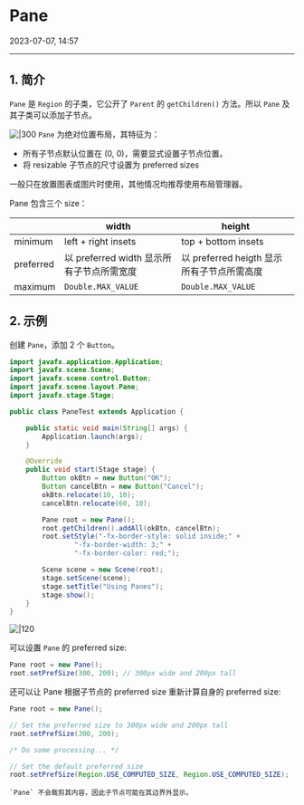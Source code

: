 # Pane

2023-07-07, 14:57
****
## 1. 简介

`Pane` 是 `Region` 的子类，它公开了 `Parent` 的 `getChildren()` 方法。所以 `Pane` 及其子类可以添加子节点。

![|300](Pasted%20image%2020230707143803.png)
`Pane` 为绝对位置布局，其特征为：

- 所有子节点默认位置在 (0, 0)，需要显式设置子节点位置。
- 将 resizable 子节点的尺寸设置为 preferred sizes

一般只在放置图表或图片时使用，其他情况均推荐使用布局管理器。

Pane 包含三个 size：

| |width|height|
|---|---|---|
|minimum|left + right insets|top + bottom insets|
|preferred|以 preferred width 显示所有子节点所需宽度|以 preferred heigth 显示所有子节点所需高度|
|maximum|`Double.MAX_VALUE`|`Double.MAX_VALUE`|

## 2. 示例

创建 `Pane`，添加 2 个 `Button`。

```java
import javafx.application.Application;
import javafx.scene.Scene;
import javafx.scene.control.Button;
import javafx.scene.layout.Pane;
import javafx.stage.Stage;

public class PaneTest extends Application {

    public static void main(String[] args) {
        Application.launch(args);
    }

    @Override
    public void start(Stage stage) {
        Button okBtn = new Button("OK");
        Button cancelBtn = new Button("Cancel");
        okBtn.relocate(10, 10);
        cancelBtn.relocate(60, 10);

        Pane root = new Pane();
        root.getChildren().addAll(okBtn, cancelBtn);
        root.setStyle("-fx-border-style: solid inside;" +
                "-fx-border-width: 3;" +
                "-fx-border-color: red;");

        Scene scene = new Scene(root);
        stage.setScene(scene);
        stage.setTitle("Using Panes");
        stage.show();
    }
}
```

![|120](Pasted%20image%2020230707145114.png)

可以设置 `Pane` 的 preferred size:

```java
Pane root = new Pane();
root.setPrefSize(300, 200); // 300px wide and 200px tall
```

还可以让 Pane 根据子节点的 preferred size 重新计算自身的 preferred size:

```java
Pane root = new Pane();

// Set the preferred size to 300px wide and 200px tall
root.setPrefSize(300, 200);

/* Do some processing... */

// Set the default preferred size
root.setPrefSize(Region.USE_COMPUTED_SIZE, Region.USE_COMPUTED_SIZE);
```

```ad-tip
`Pane` 不会裁剪其内容，因此子节点可能在其边界外显示。
```

